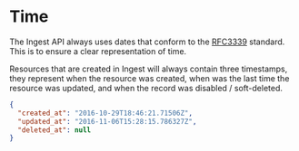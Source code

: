 # Time

The Ingest API always uses dates that conform to the [RFC3339](https://www.ietf.org/rfc/rfc3339.txt) standard. This is to ensure a clear representation of time.

Resources that are created in Ingest will always contain three timestamps, they represent when the resource was created, when was the last time the resource was updated, and when the record was disabled / soft-deleted.

```json
{
  "created_at": "2016-10-29T18:46:21.71506Z",
  "updated_at": "2016-11-06T15:28:15.786327Z",
  "deleted_at": null
}
```
